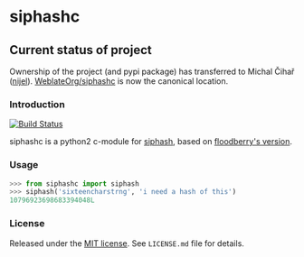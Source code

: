 siphashc
========

## Current status of project

Ownership of the project (and pypi package) has transferred to Michal Čihař
([nijel][4]). [WeblateOrg/siphashc][5] is now the canonical location.


### Introduction

[![Build Status](https://travis-ci.org/cactus/siphashc.png?branch=master)](https://travis-ci.org/cactus/siphashc)

siphashc is a python2 c-module for [siphash][1], based on [floodberry's
version][2].


### Usage

~~~ python
>>> from siphashc import siphash
>>> siphash('sixteencharstrng', 'i need a hash of this')
10796923698683394048L
~~~

### License

Released under the [MIT license][3]. See `LICENSE.md` file for details.

[1]: https://131002.net/siphash/
[2]: https://github.com/floodyberry/siphash
[3]: http://www.opensource.org/licenses/mit-license.php
[4]: https://github.com/nijel
[5]: https://github.com/WeblateOrg/siphashc
